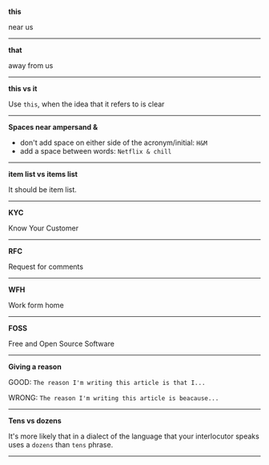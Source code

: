 **this**

near us

---

**that**

away from us

---

**this vs it**

Use `this`, when the idea that it refers to is clear

---

**Spaces near ampersand &**

- don't add space on either side of the acronym/initial: `H&M`
- add a space between words: `Netflix & chill`

---

**item list vs items list**

It should be item list.

---

**KYC**

Know Your Customer

---

**RFC**

Request for comments

---

**WFH**

Work form home

---

**FOSS**

Free and Open Source Software

---

**Giving a reason**

GOOD:
`The reason I'm writing this article is that I...`

WRONG:
`The reason I'm writing this article is beacause...`

---

**Tens vs dozens**

It's more likely that in a dialect of the language that your interlocutor speaks uses a `dozens` than `tens` phrase.

---
